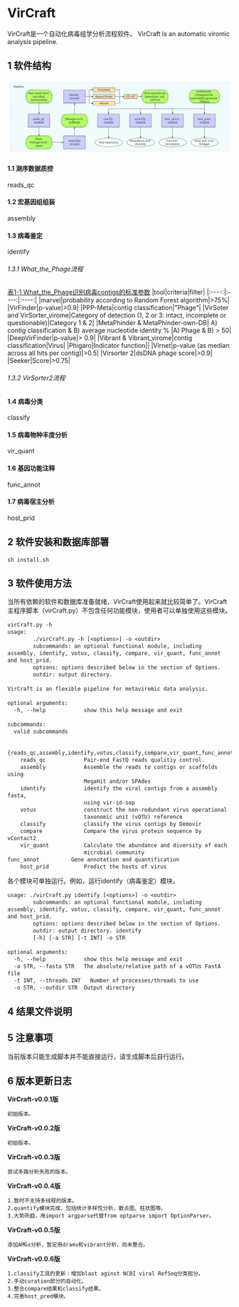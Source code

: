 # VirCraft
VirCraft是一个自动化病毒组学分析流程软件。
VirCraft is an automatic viromic analysis pipeline.

## 1 软件结构
![Overall workflow of VirCraft](docs/Overall_workflow_of_VirCraft.png)
#### 1.1 测序数据质控
reads_qc
#### 1.2 宏基因组组装
assembly
#### 1.3 病毒鉴定
identify
###### 1.3.1 What_the_Phage流程

[表1-1 What_the_Phage识别病毒contigs的标准参数](https://doi.org/10.1038/s42003-022-04027-y)
|tool|criteria|filter|
|:----:|:----:|:----:|
|marvel|probability according to Random Forest algorithm|>75%|
|VirFinder|p-value|>0.9|
|PPP-Meta|contig classification|"Phage"|
|VirSoter and VirSorter_virome|Category of detection (1, 2 or 3: intact, incomplete or questionable)|Category 1 & 2|
|MetaPhinder & MetaPhinder-own-DB| A) contig classification & B) average nucleotide identity % |A) Phage & B) > 50|
|DeepVirFinder|p-value|> 0.9|
|Vibrant & Vibrant_virome|contig classification|Virus|
|Phigaro|Indicator function||
|Virnet|p-value (as median across all hits per contig)|>0.5|
|Virsorter 2|dsDNA phage score|>0.9|
|Seeker|Score|>0.75|

###### 1.3.2 VirSorter2流程

#### 1.4 病毒分类
classify

#### 1.5 病毒物种丰度分析
vir_quant

#### 1.6 基因功能注释
func_annot

#### 1.7 病毒宿主分析
host_prid


## 2 软件安装和数据库部署


```
sh install.sh
```
## 3 软件使用方法
当所有依赖的软件和数据库准备就绪，VirCraft使用起来就比较简单了。VirCraft主程序脚本（virCraft.py）不包含任何功能模块，使用者可以单独使用这些模块。
```
virCraft.py -h
usage:
        ./virCraft.py -h [<options>] -o <outdir>
        subcommands: an optional functional module, including assembly, identify, votus, classify, compare, vir_quant, func_annot and host_prid.
        options: options described below in the section of Options.
        outdir: output directory.

VirCraft is an flexible pipeline for metaviromic data analysis.

optional arguments:
  -h, --help            show this help message and exit

subcommands:
  valid subcommands

  {reads_qc,assembly,identify,votus,classify,compare,vir_quant,func_annot,host_prid}
    reads_qc            Pair-end FastQ reads qualitiy control.
    assembly            Assemble the reads to contigs or scaffolds using
                        MegaHit and/or SPAdes
    identify            identify the viral contigs from a assembly fasta,
                        using vir-id-sop
    votus               construct the non-redundant virus operational
                        taxonomic unit (vOTU) reference
    classify            classify the virus contigs by Demovir
    compare             Compare the virus protein sequence by vContact2
    vir_quant           Calculate the abundance and diversity of each
                        microbial community                                        func_annot          Gene annotation and quantification
    host_prid           Predict the hosts of virus
```
各个模块可单独运行。例如，运行identify（病毒鉴定）模块。
```
usage: ./virCraft.py identify [<options>] -o <outdir>
        subcommands: an optional functional module, including assembly, identify, votus, classify, compare, vir_quant, func_annot and host_prid.
        options: options described below in the section of Options.
        outdir: output directory. identify
        [-h] [-a STR] [-t INT] -o STR

optional arguments:
  -h, --help            show this help message and exit
  -a STR, --fasta STR   The absolute/relative path of a vOTUs FastA file
  -t INT, --threads INT   Number of processes/threads to use
  -o STR, --outdir STR  Output directory
```
## 4 结果文件说明

## 5 注意事项
当前版本只能生成脚本并不能直接运行，请生成脚本后自行运行。
## 6 版本更新日志

**VirCraft-v0.0.1版**
```
初始版本。
```

**VirCraft-v0.0.2版**
```
初始版本。
```

**VirCraft-v0.0.3版**
```
尝试多路分析失败的版本。
```

**VirCraft-v0.0.4版**
```
1.暂时不支持多线程的版本。
2.quantify模块完成，包括统计多样性分析、散点图、柱状图等。
3.大势所趋，用import argparse代替from optparse import OptionParser。
```

**VirCraft-v0.0.5版**
```
添加AMGs分析，暂定用dramv和vibrant分析，尚未整合。
```

**VirCraft-v0.0.6版**
```
1.classify工具的更新：增加blast aginst NCBI viral RefSeq分类部分。
2.手动curation部分的自动化。
3.整合compare结果和classify结果。
4.完善host_pred模块。
```
